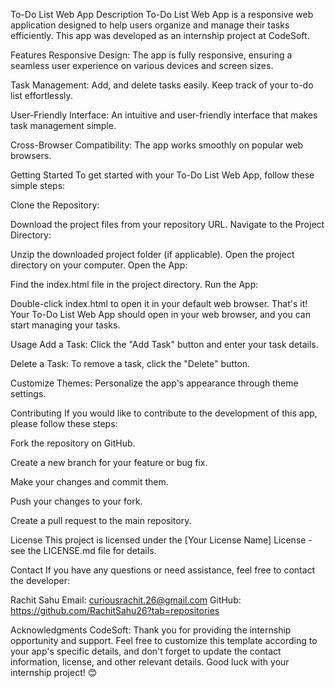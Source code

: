 To-Do List Web App
Description
 To-Do List Web App is a responsive web application designed to help users organize and manage their tasks efficiently. This app was developed as an internship project at CodeSoft.

Features
Responsive Design: The app is fully responsive, ensuring a seamless user experience on various devices and screen sizes.

Task Management: Add, and delete tasks easily. Keep track of your to-do list effortlessly.

User-Friendly Interface: An intuitive and user-friendly interface that makes task management simple.

Cross-Browser Compatibility: The app works smoothly on popular web browsers.

Getting Started
To get started with your To-Do List Web App, follow these simple steps:

Clone the Repository:

Download the project files from your repository URL.
Navigate to the Project Directory:

Unzip the downloaded project folder (if applicable).
Open the project directory on your computer.
Open the App:

Find the index.html file in the project directory.
Run the App:

Double-click index.html to open it in your default web browser.
That's it! Your To-Do List Web App should open in your web browser, and you can start managing your tasks.


Usage
Add a Task: Click the "Add Task" button and enter your task details.

Delete a Task: To remove a task, click the "Delete" button.

Customize Themes: Personalize the app's appearance through theme settings.

Contributing
If you would like to contribute to the development of this app, please follow these steps:

Fork the repository on GitHub.

Create a new branch for your feature or bug fix.

Make your changes and commit them.

Push your changes to your fork.

Create a pull request to the main repository.

License
This project is licensed under the [Your License Name] License - see the LICENSE.md file for details.

Contact
If you have any questions or need assistance, feel free to contact the developer:

Rachit Sahu
Email: curiousrachit.26@gmail.com
GitHub: https://github.com/RachitSahu26?tab=repositories


Acknowledgments
CodeSoft: Thank you for providing the internship opportunity and support.
Feel free to customize this template according to your app's specific details, and don't forget to update the contact information, license, and other relevant details. Good luck with your internship project! 😊





